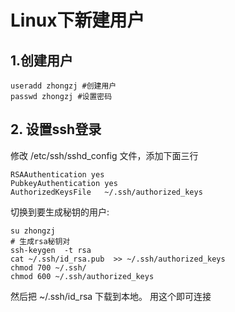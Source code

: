 # Linux下新建用户

## 1.创建用户

```shell
useradd zhongzj #创建用户
passwd zhongzj #设置密码
```

## 2. 设置ssh登录

修改 /etc/ssh/sshd_config 文件，添加下面三行

```
RSAAuthentication yes
PubkeyAuthentication yes
AuthorizedKeysFile   ~/.ssh/authorized_keys 
```

切换到要生成秘钥的用户:

```shell
su zhongzj
# 生成rsa秘钥对
ssh-keygen  -t rsa
cat ~/.ssh/id_rsa.pub  >> ~/.ssh/authorized_keys
chmod 700 ~/.ssh/
chmod 600 ~/.ssh/authorized_keys
```

然后把  ~/.ssh/id_rsa  下载到本地。 用这个即可连接

